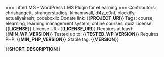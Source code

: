 === LifterLMS - WordPress LMS Plugin for eLearning ===
Contributors: chrisbadgett, strangerstudios, kimannwall, d4z_c0nf, blockify, actuallyakash, codeboxllc
Donate link: {{__PROJECT_URI__}}
Tags: course, elearning, learning management system, online courses, quiz
License: {{__LICENSE__}}
License URI: {{__LICENSE_URI__}}
Requires at least: {{__MIN_WP_VERSION__}}
Tested up to: {{__TESTED_WP_VERSION__}}
Requires PHP: {{__MIN_PHP_VERSION__}}
Stable tag: {{__VERSION__}}

{{__SHORT_DESCRIPTION__}}
